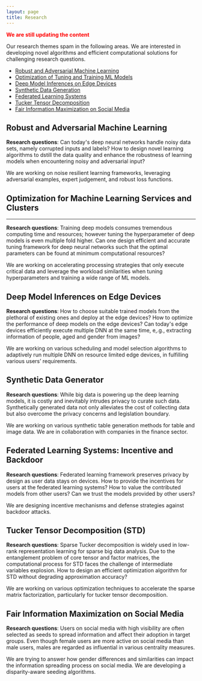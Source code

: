 ```yaml
---
layout: page
title: Research
---
```


<span style="color:red">**We are still updating the content**</span>

Our research themes spam in the following areas. We are interested in developing novel algorithms and efficient computational solutions for challenging research questions.
- [Robust and Adversarial Machine Learning](#Robust)
- [Optimization of Tuning and Training ML Models](#Tune)
- [Deep Model Inferences on Edge Devices](#EdgeInf)
- [Synthetic Data Generation](#GAN)
- [Federated Learning Systems](#Federated)
- [Tucker Tensor Decomposition](#Tucker)
- [Fair Information Maximization on Social Media](#FairIM)


## Robust and Adversarial Machine Learning<a name="Robust"></a> 

**Research questions**: Can today's deep neural networks handle noisy data sets, namely corrupted inputs and labels? How to design novel learning algorithms to dstill the data quality and enhance the robustness of learning models when encountering noisy and adversarial input? 

We are working on noise resilient learning frameworks, leveraging adversarial examples, expert judgement, and robust loss functions.


## Optimization for Machine Learning Services and Clusters<a name="Tune"></a> 
-----
**Research questions**: Training deep models consumes tremendous computing time and resources; however tuning the hyperparameter of deep models is even multiple fold higher. Can one design efficient and accurate tuning framework for deep neural networks such that the optimal parameters can be found at minimum computational resources?

We are working on accelerating processing strategies that only execute critical data and leverage the workload similarities when tuning hyperparameters and training a wide range of ML models.  

## Deep Model Inferences on Edge Devices<a name="EdgeInf"></a> 
**Research questions**: How to choose suitable trained models from the plethoral of existing ones and deploy at the edge devices? How to optimize the performance of deep models on the edge devices? Can today's edge devices efficiently execute multiple DNN at the same time, e,.g., extracting information of people, aged and gender from images?

We are working on various scheduling and model selection algorithms to adaptively run multiple DNN on resource limited edge devices, in fulfilling various users’ requirements. 

## Synthetic Data Generator<a name="GAN"></a> 
**Research questions**: While big data is powering up the deep learning models, it is costly and inevitably intrudes privacy to curate such data. Synthetically generated data not only alleviates the cost of collecting data but also overcome the privacy concerns and legislation boundary.

We are working on various synthetic table generation methods for table and image data. We are in collaboration with companies in the finance sector. 

## Federated Learning Systems: Incentive and Backdoor<a name="Federated"></a> 
**Research questions**: Federated learning framework preserves privacy by design as user data stays on devices. How to provide the incentives for users at the federated learning systems? How to value the contributed models from other users? Can we trust the models provided by other users?

We are designing incentive mechanisms and defense strategies against backdoor attacks. 

## Tucker Tensor Decomposition (STD)<a name="Tucker"></a> 
**Research questions**: Sparse Tucker decomposition is widely used in low-rank representation learning for sparse big data analysis. Due to the entanglement problem  of  core  tensor  and  factor  matrices,  the  computational process  for  STD  faces  the challenge of   intermediate  variables  explosion. How to design an efficient optimization algorithm for STD without degrading approximation accuracy?

We are working on various optimization techniques to accelerate the sparse matrix factorization, particularly for tucker tensor decomposition.

## Fair Information Maximization on Social Media<a name="FairIM"></a> 
**Research questions**: Users on social media with high visibility are often selected as seeds to spread information and affect their adoption in target groups. Even though female users are more active on social media than male users, males are regarded as influential in various centrality measures.

We are trying to answer how gender differences and similarities can impact the information spreading process on social media. We are developing a disparity-aware seeding algorithms.


